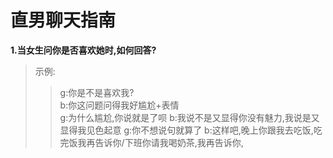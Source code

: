 # 直男聊天指南
**1.当女生问你是否喜欢她时,如何回答?**  
>示例:
>>g:你是不是喜欢我?  
>>b:你这问题问得我好尴尬+表情  
>>g:为什么尴尬,你说就是了呗
>>b:我说不是又显得你没有魅力,我说是又显得我见色起意
>>g:你不想说句就算了
>>b:这样吧,晚上你跟我去吃饭,吃完饭我再告诉你/下班你请我喝奶茶,我再告诉你,
      